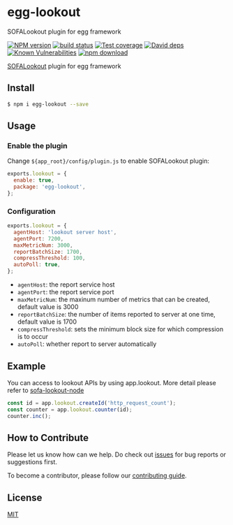# egg-lookout
SOFALookout plugin for egg framework

[![NPM version][npm-image]][npm-url]
[![build status][travis-image]][travis-url]
[![Test coverage][codecov-image]][codecov-url]
[![David deps][david-image]][david-url]
[![Known Vulnerabilities][snyk-image]][snyk-url]
[![npm download][download-image]][download-url]

[npm-image]: https://img.shields.io/npm/v/egg-lookout.svg?style=flat-square
[npm-url]: https://npmjs.org/package/egg-lookout
[travis-image]: https://img.shields.io/travis/eggjs/egg-lookout.svg?style=flat-square
[travis-url]: https://travis-ci.org/eggjs/egg-lookout
[codecov-image]: https://codecov.io/gh/eggjs/egg-lookout/branch/master/graph/badge.svg
[codecov-url]: https://codecov.io/gh/eggjs/egg-lookout
[david-image]: https://img.shields.io/david/eggjs/egg-lookout.svg?style=flat-square
[david-url]: https://david-dm.org/eggjs/egg-lookout
[snyk-image]: https://snyk.io/test/npm/egg-lookout/badge.svg?style=flat-square
[snyk-url]: https://snyk.io/test/npm/egg-lookout
[download-image]: https://img.shields.io/npm/dm/egg-lookout.svg?style=flat-square
[download-url]: https://npmjs.org/package/egg-lookout

[SOFALookout](https://github.com/alipay/sofa-lookout) plugin for egg framework

## Install

```bash
$ npm i egg-lookout --save
```

## Usage

### Enable the plugin

Change `${app_root}/config/plugin.js` to enable SOFALookout plugin:

```js
exports.lookout = {
  enable: true,
  package: 'egg-lookout',
};
```

### Configuration

```js
exports.lookout = {
  agentHost: 'lookout server host',
  agentPort: 7200,
  maxMetricNum: 3000,
  reportBatchSize: 1700,
  compressThreshold: 100,
  autoPoll: true,
};
```

- `agentHost`: the report service host
- `agentPort`: the report service port
- `maxMetricNum`: the maxinum number of metrics that can be created, default value is 3000
- `reportBatchSize`: the number of items reported to server at one time, default value is 1700
- `compressThreshold`: sets the minimum block size for which compression is to occur
- `autoPoll`: whether report to server automatically

## Example

You can access to lookout APIs by using app.lookout. More detail please refer to [sofa-lookout-node](https://github.com/alipay/sofa-lookout-node)

```js
const id = app.lookout.createId('http_request_count');
const counter = app.lookout.counter(id);
counter.inc();
```

## How to Contribute

Please let us know how can we help. Do check out [issues](https://github.com/eggjs/egg/issues) for bug reports or suggestions first.

To become a contributor, please follow our [contributing guide](https://github.com/eggjs/egg/blob/master/CONTRIBUTING.md).

## License

[MIT](LICENSE)

